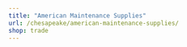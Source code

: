 ```yaml
---
title: "American Maintenance Supplies"
url: /chesapeake/american-maintenance-supplies/
shop: trade
---
```

